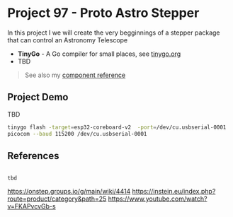 # Project 97 - Proto Astro Stepper

In this project I we will create the very begginnings of a stepper package that can control an Astronomy Telescope


* **TinyGo** - A Go compiler for small places, see [tinygo.org](https://tinygo.org/)
* TBD
> See also my [component reference](https://github.com/tonygilkerson/things#components)

## Project Demo

TBD

```bash
tinygo flash -target=esp32-coreboard-v2  -port=/dev/cu.usbserial-0001
picocom --baud 115200 /dev/cu.usbserial-0001
```

## References

```text

tbd
```


https://onstep.groups.io/g/main/wiki/4414
https://instein.eu/index.php?route=product/category&path=25
https://www.youtube.com/watch?v=FKAPvcvGb-s
